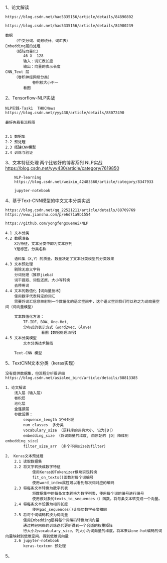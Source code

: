 1、论文解读

	https://blog.csdn.net/hao5335156/article/details/84890802

	https://blog.csdn.net/hao5335156/article/details/84900239
	
	数据
		（中文分词、词频统计、词汇表）
	Embedding层的处理
		（矩阵向量化）
			46 X  128
			输入：词汇表长度
			输出：向量的表示长度
	CNN_Text 层
		（卷积神经网络分类）
				卷积核大小不一
			看图

2、Tensorflow-NLP实战

	NLP实践-Task1  THUCNews
	https://blog.csdn.net/yyy430/article/details/88072490
	
	最好先看看流程图
	

	2.1 数据集
	2.2 预处理
	2.3 搭建CNN模型
	2.4 训练与验证

	
3、文本特征处理
	两个比较好的博客系列
		NLP实战
		https://blog.csdn.net/yyy430/article/category/7619850
		
		NLP-learning
		https://blog.csdn.net/weixin_42483560/article/category/8347933
		
		jupyter-notebook
		
		
4、基于Text-CNN模型的中文文本分类实战

	https://blog.csdn.net/qq_22521211/article/details/88709769
	https://www.jianshu.com/p/e6d71a9b1554
	
	https://github.com/yongfengxuemei/NLP

	4.1 文本分类
	4.2 数据准备
		X为特征，文本分类中即为文本序列
		Y是标签，分类名称
	
		语料集（X,Y）的质量、数量决定了文本分类模型的分类效果
	4.3 文本预处理
		剔除无意义字符
		分词处理（推荐jieba）
		词干提取、词性还原、大小写转换
		去停用词
	4.4 文本的数值化【词向量技术】
		使用数字代表特定的词汇
		需要将词汇信息映射到一个数值化的语义空间中，这个语义空间我们可以称之为词向量空间（词向量模型）
		
		文本数值化方法：
			TF-IDF、BOW、One-Hot、
			分布式的表示方式（word2vec、Glove）
					看图【数据处理流程】
	4.5 文本分类模型
			文本分类技术路线
		
		Text-CNN 模型 
		
5、TextCNN文本分类（keras实现）

	没有提供数据集，但流程分析很详细
	https://blog.csdn.net/asialee_bird/article/details/88813385
	
	1、论文解读
		浅入层（输入层）
		卷积层
		池化层
		全连接层
		参数设置：
			sequence_length 定长处理
			num_classes  多分类
			vocabulary_size （语料库的词典大小, 记为|D|）
			embedding_size （将词向量的维度, 由原始的 |D| 降维到 embedding_size）
			filter_size_arr （多个不同size的filter）
	
	2、 Keras文本预处理
		2.1 读取数据集
		2.2 将文字转换成数字特征
				使用Keras的Tokenizer模块实现转换
				fit_on_texts()函数对每个词编号
				使用word_index属性可以看到每次词对应的编码
		2.3 将每条文本转换为数字列表
				将数据集中的每条文本转换为数字列表，使用每个词的编号进行编号
				使用该对象的texts_to_sequences（）函数，将每条文本转变成一个向量。 
		2.4 将每条文本设置为相同长度
				使用pad_sequences()让每句数字长度相同
		2.5 将每个词编码转换为词向量
			使用Embedding层将每个词编码转换为词向量
			通过神经网络的训练迭代更新得到一个合适的权重矩阵
			行大小为vocabulary_size，列大小为词向量的维度，将本来以one-hot编码的词向量映射到低维空间，得到低维词向量
		2.6 jupyter-notebook 
			keras-textcnn 预处理
		
5、			